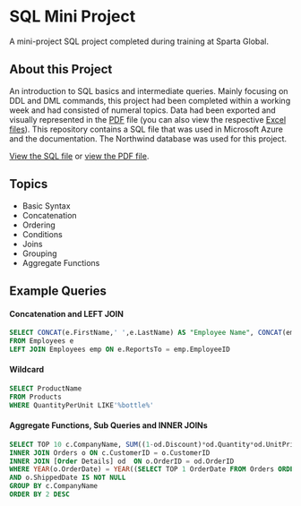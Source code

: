 # SQL Mini Project
A mini-project SQL project completed during training at Sparta Global.

## About this Project
An introduction to SQL basics and intermediate queries. Mainly focusing on DDL and DML commands, this project had been completed within a working week and had consisted of numeral topics. Data had been exported and visually represented in the [PDF](https://github.com/alexsikorski/sql-mini-project/blob/main/SQL_Report_AlexSikorski.pdf") file (you can also view the respective [Excel files](https://github.com/alexsikorski/sql-mini-project/blob/main/docs)). This repository contains a SQL file that was used in Microsoft Azure and the documentation. The Northwind database was used for this project.

[View the SQL file](https://github.com/alexsikorski/sql-mini-project/blob/main/SQL_Practical_Exercise.sql) or [view the PDF file](https://github.com/alexsikorski/sql-mini-project/blob/main/SQL_Report_AlexSikorski.pdf).

## Topics
- Basic Syntax
- Concatenation
- Ordering
- Conditions
- Joins
- Grouping
- Aggregate Functions

## Example Queries
#### Concatenation and LEFT JOIN
```sql
SELECT CONCAT(e.FirstName,' ',e.LastName) AS "Employee Name", CONCAT(emp.FirstName,' ',emp.LastName) AS "Reports To"
FROM Employees e 
LEFT JOIN Employees emp ON e.ReportsTo = emp.EmployeeID
```
#### Wildcard
```sql
SELECT ProductName
FROM Products
WHERE QuantityPerUnit LIKE'%bottle%'
```
#### Aggregate Functions, Sub Queries and INNER JOINs
```sql
SELECT TOP 10 c.CompanyName, SUM((1-od.Discount)*od.Quantity*od.UnitPrice) AS "Value of Orders Shipped" FROM Customers c
INNER JOIN Orders o ON c.CustomerID = o.CustomerID
INNER JOIN [Order Details] od  ON o.OrderID = od.OrderID
WHERE YEAR(o.OrderDate) = YEAR((SELECT TOP 1 OrderDate FROM Orders ORDER BY OrderDate DESC))
AND o.ShippedDate IS NOT NULL 
GROUP BY c.CompanyName
ORDER BY 2 DESC
```
